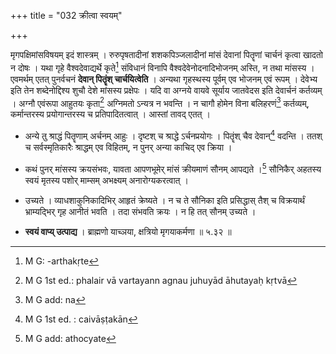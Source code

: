 +++
title = "032 क्रीत्वा स्वयम्"

+++


मृगपक्षिमांसविषयम् इदं शास्त्रम् । रुरुपृषतादीनां शशकपिञ्जलादीनां मांसं देवानां पितॄणां चार्चनं कृत्वा खादतो न दोषः । यथा गृहे वैश्वदेवाद्यर्थे कृते[^९४] संविधानं विनापि वैश्वदेवेनोदनादिभोजनम् अस्ति, न तथा मांसस्य । एवमर्थम् एतत् पुनर्वचनं **देवान् पितॄंश् चार्चयित्वेति** । अन्यथा गृहस्थस्य पूर्वम् एव भोजनम् एवं रूपम् । देवेभ्य इति तेन शब्देनोद्दिश्य शुचौ देशे मांसस्य प्रक्षेपः । यदि वा अग्नये वायवे सूर्याय जातवेदस इति देवार्चनं कर्तव्यम् । अग्नौ एवंरूपा आहुतयः कृता[^९५] अग्निमतो ऽन्यत्र न भवन्ति । न चागौ होमेन विना बलिहरणं[^९६] कर्तव्यम्, कर्मान्तरस्य प्रयोगान्तरस्य च प्रतिपादितत्वात् । आस्तां तावद् एतत् । 


[^९६]:
     M G add: na


[^९५]:
     M G 1st ed.: phalair vā vartayann agnau juhuyād āhutayaḥ kṛtvā


[^९४]:
     M G: -arthakṛte

- अन्ये तु श्राद्धं पितॄणाम् अर्चनम् आहुः । दृष्टश् च श्राद्धे ऽर्चनप्रयोगः । पितॄंश् चैव देवान्[^९७] वदन्ति । ततश् च सर्वस्मृतिकारैः श्राद्धम् एव विहितम्, न पुनर् अन्या काचिद् एव क्रिया । 


[^९७]:
     M G 1st ed. : caivāṣṭakān

- कथं पुनर् मांसस्य क्रयसंभवः, यावता आपणभूमेर् मांसं क्रीयमाणं सौनम् आपद्यते ।[^९८] सौनिकैर् अहतस्य स्वयं मृतस्य पशोर् माम्सम् अभक्ष्यम् अनारोग्यकरत्वात् । 


[^९८]:
     M G add: athocyate

- उच्यते । व्याधशाकुनिकादिभिर् आहृतं क्रेष्यते । न च ते सौनिका इति प्रसिद्धास् तैश् च विक्रयार्थं भ्राम्यद्भिर् गृह आनीतं भवति । तदा संभवति क्रयः । न हि तत् सौनम् उच्यते । 

- **स्वयं वाप्य् उत्पाद्य** । ब्राह्मणो याच्ञया, क्षत्रियो मृगयाकर्मणा ॥ ५.३२ ॥